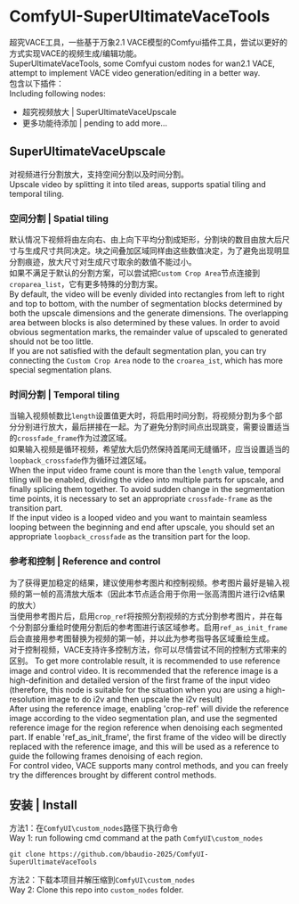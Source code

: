 # ComfyUI-SuperUltimateVaceTools
超究VACE工具，一些基于万象2.1 VACE模型的Comfyui插件工具，尝试以更好的方式实现VACE的视频生成/编辑功能。  
SuperUltimateVaceTools, some Comfyui custom nodes for wan2.1 VACE, attempt to implement VACE video generation/editing in a better way.  
包含以下插件：  
Including following nodes:  

- 超究视频放大 | SuperUltimateVaceUpscale 
- 更多功能待添加 | pending to add more...

## SuperUltimateVaceUpscale
对视频进行分割放大，支持空间分割以及时间分割。  
Upscale video by splitting it into tiled areas, supports spatial tiling and temporal tiling.

### 空间分割 | Spatial tiling
默认情况下视频将由左向右、由上向下平均分割成矩形，分割块的数目由放大后尺寸与生成尺寸共同决定。块之间叠加区域同样由这些数值决定，为了避免出现明显分割痕迹，放大尺寸对生成尺寸取余的数值不能过小。  
如果不满足于默认的分割方案，可以尝试把`Custom Crop Area`节点连接到`croparea_list`，它有更多特殊的分割方案。  
By default, the video will be evenly divided into rectangles from left to right and top to bottom, with the number of segmentation blocks determined by both the upscale dimensions and the generate dimensions. The overlapping area between blocks is also determined by these values. In order to avoid obvious segmentation marks, the remainder value of upscaled to generated should not be too little.  
If you are not satisfied with the default segmentation plan, you can try connecting the `Custom Crop Area` node to the `croarea_ist`, which has more special segmentation plans.

### 时间分割 | Temporal tiling
当输入视频帧数比`length`设置值更大时，将启用时间分割，将视频分割为多个部分分别进行放大，最后拼接在一起。为了避免分割时间点出现跳变，需要设置适当的`crossfade_frame`作为过渡区域。  
如果输入视频是循环视频，希望放大后仍然保持首尾间无缝循环，应当设置适当的`loopback_crossfade`作为循环过渡区域。  
When the input video frame count is more than the `length` value, temporal tiling will be enabled, dividing the video into multiple parts for upscale, and finally splicing them together. To avoid sudden change in the segmentation time points, it is necessary to set an appropriate `crossfade-frame` as the transition part.   
If the input video is a looped video and you want to maintain seamless looping between the beginning and end after upscale, you should set an appropriate `loopback_crossfade` as the transition part for the loop.

### 参考和控制 | Reference and control
为了获得更加稳定的结果，建议使用参考图片和控制视频。参考图片最好是输入视频的第一帧的高清放大版本（因此本节点适合用于你用一张高清图片进行i2v结果的放大）  
当使用参考图片后，启用`crop_ref`将按照分割视频的方式分割参考图片，并在每个分割部分重绘时使用分割后的参考图进行该区域参考。启用`ref_as_init_frame`后会直接用参考图替换为视频的第一帧，并以此为参考指导各区域重绘生成。  
对于控制视频，VACE支持许多控制方法，你可以尽情尝试不同的控制方式带来的区别。
To get more controlable result, it is recommended to use reference image and control video. It is recommended that the reference image is a high-definition and detailed version of the first frame of the input video (therefore, this node is suitable for the situation when you are using a high-resolution image to do i2v and then upscale the i2v result)  
After using the reference image, enabling 'crop-ref' will divide the reference image according to the video segmentation plan, and use the segmented reference image for the region reference when denoising each segmented part. If enable 'ref_as_init_frame', the first frame of the video will be directly replaced with the reference image, and this will be used as a reference to guide the following frames denoising of each region.   
For control video, VACE supports many control methods, and you can freely try the differences brought by different control methods.

## 安装 | Install
方法1：在`ComfyUI\custom_nodes`路径下执行命令  
Way 1: run following cmd command at the path `ComfyUI\custom_nodes`

    git clone https://github.com/bbaudio-2025/ComfyUI-SuperUltimateVaceTools

方法2：下载本项目并解压缩到`ComfyUI\custom_nodes`  
Way 2: Clone this repo into `custom_nodes` folder.  
